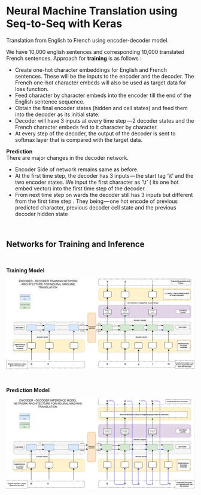 # Neural Machine Translation using Seq-to-Seq with Keras

Translation from English to French using encoder-decoder model.

We have 10,000 english sentences and corresponding 10,000 translated French sentences. Approach for <b>training</b> is as follows :

<ul>
  <li>Create one-hot character embeddings for English and French sentences. These will be the inputs to the encoder and the decoder. The French one-hot character embeds will also be used as target data for loss function.</li>
  <li>Feed character by character embeds into the encoder till the end of the English sentence sequence.</li>
  <li>Obtain the final encoder states (hidden and cell states) and feed them into the decoder as its initial state.</li>
  <li>Decoder will have 3 inputs at every time step — 2 decoder states and the French character embeds fed to it character by character.</li>
  <li>At every step of the decoder, the output of the decoder is sent to softmax layer that is compared with the target data.</li>
</ul>

<b>Prediction</b> <br />
 There are major changes in the decoder network. 
<ul>
  <li>Encoder Side of network remains same as before.</li>
  <li>At the first time step, the decoder has 3 inputs — the start tag ‘\t’ and the two encoder states. We input the first character as ‘\t’ ( its one hot embed vector) into the first time step of the decoder.</li>
  <li>From next time step on wards the decoder still has 3 inputs but different from the first time step . They being — one hot encode of previous predicted character, previous decoder cell state and the previous decoder hidden state</li>
</ul>
&nbsp; &nbsp; &nbsp; &nbsp; &nbsp; &nbsp; &nbsp; &nbsp; &nbsp;
&nbsp; &nbsp; &nbsp; &nbsp; &nbsp; &nbsp; &nbsp; &nbsp; &nbsp;
&nbsp; &nbsp; &nbsp; &nbsp; &nbsp; &nbsp; &nbsp; &nbsp; &nbsp;
&nbsp; &nbsp; &nbsp; &nbsp; &nbsp; &nbsp; &nbsp; &nbsp; &nbsp;


## Networks for Training and Inference

&nbsp; &nbsp; &nbsp; &nbsp; &nbsp; &nbsp; &nbsp; &nbsp; &nbsp;
&nbsp; &nbsp; &nbsp; &nbsp; &nbsp; &nbsp; &nbsp; &nbsp; &nbsp;
&nbsp; &nbsp; &nbsp; &nbsp; &nbsp; &nbsp; &nbsp; &nbsp; &nbsp;
&nbsp; &nbsp; &nbsp; &nbsp; &nbsp; &nbsp; &nbsp; &nbsp; &nbsp;

<b>Training Model</b>
&nbsp; &nbsp; &nbsp; &nbsp; &nbsp; &nbsp; &nbsp; &nbsp; &nbsp;
&nbsp; &nbsp; &nbsp; &nbsp; &nbsp; &nbsp; &nbsp; &nbsp; &nbsp;
&nbsp; &nbsp; &nbsp; &nbsp; &nbsp; &nbsp; &nbsp; &nbsp; &nbsp;
&nbsp; &nbsp; &nbsp; &nbsp; &nbsp; &nbsp; &nbsp; &nbsp; &nbsp;

![train](./train_net.PNG)

&nbsp; &nbsp; &nbsp; &nbsp; &nbsp; &nbsp; &nbsp; &nbsp; &nbsp;
&nbsp; &nbsp; &nbsp; &nbsp; &nbsp; &nbsp; &nbsp; &nbsp; &nbsp;
&nbsp; &nbsp; &nbsp; &nbsp; &nbsp; &nbsp; &nbsp; &nbsp; &nbsp;
&nbsp; &nbsp; &nbsp; &nbsp; &nbsp; &nbsp; &nbsp; &nbsp; &nbsp;
&nbsp; &nbsp; &nbsp; &nbsp; &nbsp; &nbsp; &nbsp; &nbsp; &nbsp;
&nbsp; &nbsp; &nbsp; &nbsp; &nbsp; &nbsp; &nbsp; &nbsp; &nbsp;

<b>Prediction Model</b>
&nbsp; &nbsp; &nbsp; &nbsp; &nbsp; &nbsp; &nbsp; &nbsp; &nbsp;
&nbsp; &nbsp; &nbsp; &nbsp; &nbsp; &nbsp; &nbsp; &nbsp; &nbsp;
&nbsp; &nbsp; &nbsp; &nbsp; &nbsp; &nbsp; &nbsp; &nbsp; &nbsp;
&nbsp; &nbsp; &nbsp; &nbsp; &nbsp; &nbsp; &nbsp; &nbsp; &nbsp;

![pred](./pred_net.PNG)

&nbsp; &nbsp; &nbsp; &nbsp; &nbsp; &nbsp; &nbsp; &nbsp; &nbsp;
&nbsp; &nbsp; &nbsp; &nbsp; &nbsp; &nbsp; &nbsp; &nbsp; &nbsp;
&nbsp; &nbsp; &nbsp; &nbsp; &nbsp; &nbsp; &nbsp; &nbsp; &nbsp;
&nbsp; &nbsp; &nbsp; &nbsp; &nbsp; &nbsp; &nbsp; &nbsp; &nbsp;
&nbsp; &nbsp; &nbsp; &nbsp; &nbsp; &nbsp; &nbsp; &nbsp; &nbsp;
&nbsp; &nbsp; &nbsp; &nbsp; &nbsp; &nbsp; &nbsp; &nbsp; &nbsp;
